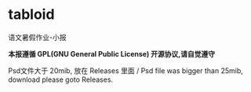 # tabloid
语文暑假作业-小报

__本报遵循 GPL(GNU General Public License) 开源协议,请自觉遵守__

Psd文件大于 20mib, 放在 Releases 里面 / Psd file was bigger than 25mib, download please goto Releases.
